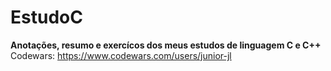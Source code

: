 # EstudoC

**Anotações, resumo e exercícos dos meus estudos de linguagem C e C++**
Codewars: https://www.codewars.com/users/junior-jl
